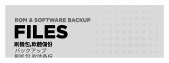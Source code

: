 <picture>
<source media="(prefers-color-scheme: dark)"  srcset="https://github.com/0944-tw/Files/blob/main/Files%20_%20Header%20_%20Dark%20Transparency.png"/>
<source media="(prefers-color-scheme: light)"srcset="https://github.com/0944-tw/Files/blob/main/Files%20_%20Header%20_%20Light%20Transparency.png"/>
 <img alt="FilesHero" src="https://github.com/0944-tw/Files/blob/main/FilesHeader.png">
</picture>
